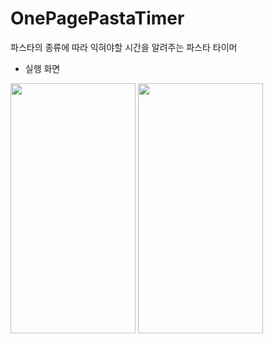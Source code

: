 # OnePagePastaTimer
파스타의 종류에 따라 익혀야할 시간을 알려주는 파스타 타이머

- 실행 화면
<img src="https://user-images.githubusercontent.com/119280160/230293977-8188b9ca-1ebe-44ef-bad6-cc36044d36fe.png" width="200" height="400">
<img src="https://user-images.githubusercontent.com/119280160/230293991-74d0960b-b7e3-4e35-ab0c-20ced493c112.png" width="200" height="400">


